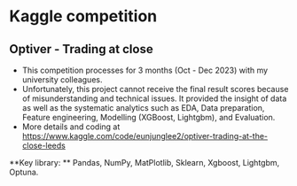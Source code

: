 # Kaggle competition
## Optiver - Trading at close

- This competition processes for 3 months (Oct - Dec 2023) with my university colleagues. 
- Unfortunately, this project cannot receive the final result scores because of misunderstanding and technical issues. It provided the insight of data as well as the systematic analytics such as EDA, Data preparation, Feature engineering, Modelling (XGBoost, Lightgbm), and Evaluation.
- More details and coding at https://www.kaggle.com/code/eunjunglee2/optiver-trading-at-the-close-leeds

**Key library: ** Pandas, NumPy, MatPlotlib, Sklearn, Xgboost, Lightgbm, Optuna.
